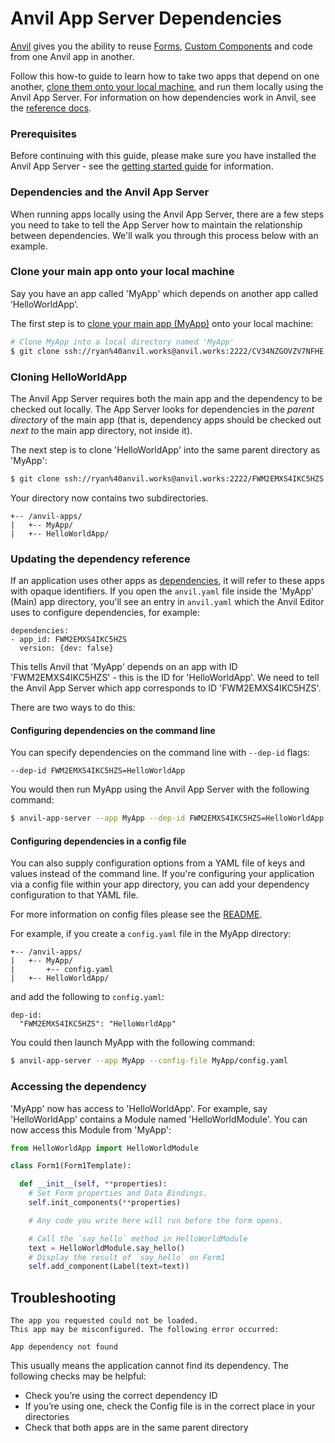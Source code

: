 # Anvil App Server Dependencies

[Anvil](https://anvil.works) gives you the ability to reuse [Forms](https://anvil.works/docs/client/components/forms), [Custom Components](https://anvil.works/docs/client/custom-components) and code from one Anvil app in another.

Follow this how-to guide to learn how to take two apps that depend on one another, [clone them onto your local machine](https://anvil.works/docs/version-control-new-ide/git), and run them locally using the Anvil App Server. For information on how dependencies work in Anvil, see the [reference docs](https://anvil.works/docs/deployment/dependencies).

### Prerequisites

Before continuing with this guide, please make sure you have installed the Anvil App Server - see the [getting started guide](doc/getting-started.md) for information.

<!-- This guide is intended for use after you have set up the Anvil standalone runtime by following the [getting started guide](doc/getting-started.md) and have [cloned your app](https://anvil.works/docs/editor/cloning) to your local machine.
 -->
### Dependencies and the Anvil App Server

<!-- The App Server looks for dependencies in the _parent directory_ of the app (that is, dependency apps should be checked out _next to_ the main app directory, not inside it).

You can specify multiple dependencies on the command line with multiple `--dep-id` flags:
 -->
When running apps locally using the Anvil App Server, there are a few steps you need to take to tell the App Server how to maintain the relationship between dependencies. We'll walk you through this process below with an example. 

### Clone your main app onto your local machine

Say you have an app called 'MyApp' which depends on another app called ‘HelloWorldApp’. 

The first step is to [clone your main app (MyApp)](https://anvil.works/docs/version-control-new-ide/git) onto your local machine:

```bash
# Clone MyApp into a local directory named 'MyApp'
$ git clone ssh://ryan%40anvil.works@anvil.works:2222/CV34NZGOVZV7NFHE.git MyApp
```

<!-- 'MyApp' depends on the 'HelloWorld' Module from another app called 'HelloWorldApp'. -->

### Cloning HelloWorldApp

The Anvil App Server requires both the main app and the dependency to be checked out locally. The App Server looks for dependencies in the _parent directory_ of the main app (that is, dependency apps should be checked out _next to_ the main app directory, not inside it).

The next step is to clone 'HelloWorldApp' into the same parent directory as 'MyApp':

```bash
$ git clone ssh://ryan%40anvil.works@anvil.works:2222/FWM2EMXS4IKC5HZS.git HelloWorldApp
```

Your directory now contains two subdirectories.

```
+-- /anvil-apps/
|   +-- MyApp/
|   +-- HelloWorldApp/
```

### Updating the dependency reference

If an application uses other apps as [dependencies](https://anvil.works/docs/deployment/dependencies), it will refer to these apps with opaque identifiers. If you open the `anvil.yaml` file inside the 'MyApp' (Main) app directory, you'll see an entry in `anvil.yaml` which the Anvil Editor uses to configure dependencies, for example:

```
dependencies:
- app_id: FWM2EMXS4IKC5HZS
  version: {dev: false}
```

This tells Anvil that 'MyApp' depends on an app with ID 'FWM2EMXS4IKC5HZS' - this is the ID for 'HelloWorldApp'. We need to tell the Anvil App Server which app corresponds to ID 'FWM2EMXS4IKC5HZS'.

There are two ways to do this:

#### Configuring dependencies on the command line

You can specify dependencies on the command line with `--dep-id` flags:

```
--dep-id FWM2EMXS4IKC5HZS=HelloWorldApp
```

You would then run MyApp using the Anvil App Server with the following command:

```bash
$ anvil-app-server --app MyApp --dep-id FWM2EMXS4IKC5HZS=HelloWorldApp
```

#### Configuring dependencies in a config file

You can also supply configuration options from a YAML file of keys and values instead of the command line. If you're configuring your application via a config file within your app directory, you can add your dependency configuration to that YAML file.

For more information on config files please see the [README](../README.md).

For example, if you create a `config.yaml` file in the MyApp directory:

```
+-- /anvil-apps/
|   +-- MyApp/
|       +-- config.yaml
|   +-- HelloWorldApp/
```

and add the following to `config.yaml`:

```
dep-id:
  "FWM2EMXS4IKC5HZS": "HelloWorldApp"
```

You could then launch MyApp with the following command:

```bash
$ anvil-app-server --app MyApp --config-file MyApp/config.yaml
```

### Accessing the dependency

'MyApp' now has access to 'HelloWorldApp'. For example, say 'HelloWorldApp' contains a Module named 'HelloWorldModule'. You can now access this Module from 'MyApp':

```python
from HelloWorldApp import HelloWorldModule

class Form1(Form1Template):

  def __init__(self, **properties):
    # Set Form properties and Data Bindings.
    self.init_components(**properties)

    # Any code you write here will run before the form opens.

    # Call the `say_hello` method in HelloWorldModule
    text = HelloWorldModule.say_hello()
    # Display the result of `say_hello` on Form1
    self.add_component(Label(text=text))
```

<!-- TODO: check if we need a troubleshooting section -->

## Troubleshooting

```
The app you requested could not be loaded.
This app may be misconfigured. The following error occurred:

App dependency not found
```

This usually means the application cannot find its dependency. The following checks may be helpful:
* Check you’re using the correct dependency ID
* If you’re using one, check the Config file is in the correct place in your directories
* Check that both apps are in the same parent directory
